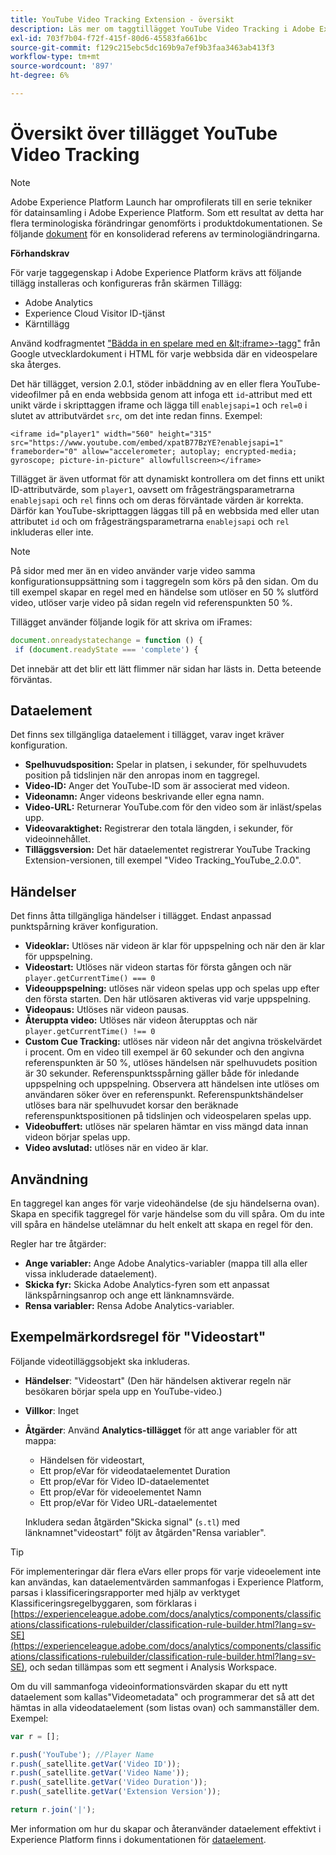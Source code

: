 ```yaml
---
title: YouTube Video Tracking Extension - översikt
description: Läs mer om taggtillägget YouTube Video Tracking i Adobe Experience Platform.
exl-id: 703f7b04-f72f-415f-80d6-45583fa661bc
source-git-commit: f129c215ebc5dc169b9a7ef9b3faa3463ab413f3
workflow-type: tm+mt
source-wordcount: '897'
ht-degree: 6%

---
```


# Översikt över tillägget YouTube Video Tracking

>[!NOTE]
>
>Adobe Experience Platform Launch har omprofilerats till en serie tekniker för datainsamling i Adobe Experience Platform. Som ett resultat av detta har flera terminologiska förändringar genomförts i produktdokumentationen. Se följande [dokument](../../../term-updates.md) för en konsoliderad referens av terminologiändringarna.

**Förhandskrav**

För varje taggegenskap i Adobe Experience Platform krävs att följande tillägg installeras och konfigureras från skärmen Tillägg:

* Adobe Analytics
* Experience Cloud Visitor ID-tjänst
* Kärntillägg

Använd kodfragmentet [&quot;Bädda in en spelare med en \&lt;iframe\>-tagg&quot;](https://developers.google.com/youtube/player_parameters#Manual_IFrame_Embeds) från Google utvecklardokument i HTML för varje webbsida där en videospelare ska återges.

Det här tillägget, version 2.0.1, stöder inbäddning av en eller flera YouTube-videofilmer på en enda webbsida genom att infoga ett `id`-attribut med ett unikt värde i skripttaggen iframe och lägga till `enablejsapi=1` och `rel=0` i slutet av attributvärdet `src`, om det inte redan finns. Exempel:

`<iframe id="player1" width="560" height="315" src="https://www.youtube.com/embed/xpatB77BzYE?enablejsapi=1" frameborder="0" allow="accelerometer; autoplay; encrypted-media; gyroscope; picture-in-picture" allowfullscreen></iframe>`

Tillägget är även utformat för att dynamiskt kontrollera om det finns ett unikt ID-attributvärde, som `player1`, oavsett om frågesträngsparametrarna `enablejsapi` och `rel` finns och om deras förväntade värden är korrekta. Därför kan YouTube-skripttaggen läggas till på en webbsida med eller utan attributet `id` och om frågesträngsparametrarna `enablejsapi` och `rel` inkluderas eller inte.

>[!NOTE]
>
>På sidor med mer än en video använder varje video samma konfigurationsuppsättning som i taggregeln som körs på den sidan. Om du till exempel skapar en regel med en händelse som utlöser en 50 % slutförd video, utlöser varje video på sidan regeln vid referenspunkten 50 %.

Tillägget använder följande logik för att skriva om iFrames:

```javascript
document.onreadystatechange = function () {
 if (document.readyState === 'complete') {
```

Det innebär att det blir ett lätt flimmer när sidan har lästs in. Detta beteende förväntas.

## Dataelement

Det finns sex tillgängliga dataelement i tillägget, varav inget kräver konfiguration.

* **Spelhuvudsposition:** Spelar in platsen, i sekunder, för spelhuvudets position på tidslinjen när den anropas inom en taggregel.
* **Video-ID:** Anger det YouTube-ID som är associerat med videon.
* **Videonamn:** Anger videons beskrivande eller egna namn.
* **Video-URL:** Returnerar YouTube.com för den video som är inläst/spelas upp.
* **Videovaraktighet:** Registrerar den totala längden, i sekunder, för videoinnehållet.
* **Tilläggsversion:** Det här dataelementet registrerar YouTube Tracking Extension-versionen, till exempel &quot;Video Tracking_YouTube_2.0.0&quot;.

## Händelser

Det finns åtta tillgängliga händelser i tillägget. Endast anpassad punktspårning kräver konfiguration.

* **Videoklar:** Utlöses när videon är klar för uppspelning och när den är klar för uppspelning.
* **Videostart:** Utlöses när videon startas för första gången och när `player.getCurrentTime() === 0`
* **Videouppspelning:** utlöses när videon spelas upp och spelas upp efter den första starten. Den här utlösaren aktiveras vid varje uppspelning.
* **Videopaus:** Utlöses när videon pausas.
* **Återuppta video:** Utlöses när videon återupptas och när `player.getCurrentTime() !== 0`
* **Custom Cue Tracking:** utlöses när videon når det angivna tröskelvärdet i procent. Om en video till exempel är 60 sekunder och den angivna referenspunkten är 50 %, utlöses händelsen när spelhuvudets position är 30 sekunder. Referenspunktsspårning gäller både för inledande uppspelning och uppspelning. Observera att händelsen inte utlöses om användaren söker över en referenspunkt. Referenspunktshändelser utlöses bara när spelhuvudet korsar den beräknade referenspunktspositionen på tidslinjen och videospelaren spelas upp.
* **Videobuffert:** utlöses när spelaren hämtar en viss mängd data innan videon börjar spelas upp.
* **Video avslutad:** utlöses när en video är klar.

## Användning

En taggregel kan anges för varje videohändelse (de sju händelserna ovan). Skapa en specifik taggregel för varje händelse som du vill spåra. Om du inte vill spåra en händelse utelämnar du helt enkelt att skapa en regel för den.

Regler har tre åtgärder:

* **Ange variabler:** Ange Adobe Analytics-variabler (mappa till alla eller vissa inkluderade dataelement).
* **Skicka fyr:** Skicka Adobe Analytics-fyren som ett anpassat länkspårningsanrop och ange ett länknamnsvärde.
* **Rensa variabler:** Rensa Adobe Analytics-variabler.

## Exempelmärkordsregel för &quot;Videostart&quot;

Följande videotilläggsobjekt ska inkluderas.

* **Händelser**: &quot;Videostart&quot; (Den här händelsen aktiverar regeln när besökaren börjar spela upp en YouTube-video.)

* **Villkor**: Inget

* **Åtgärder**: Använd **Analytics-tillägget** för att ange variabler för att mappa:

   * Händelsen för videostart,
   * Ett prop/eVar för videodataelementet Duration
   * Ett prop/eVar för Video ID-dataelementet
   * Ett prop/eVar för videoelementet Namn
   * Ett prop/eVar för Video URL-dataelementet

  Inkludera sedan åtgärden&quot;Skicka signal&quot; (`s.tl`) med länknamnet&quot;videostart&quot; följt av åtgärden&quot;Rensa variabler&quot;.

>[!TIP]
> 
>För implementeringar där flera eVars eller props för varje videoelement inte kan användas, kan dataelementvärden sammanfogas i Experience Platform, parsas i klassificeringsrapporter med hjälp av verktyget Klassificeringsregelbyggaren, som förklaras i [https://experienceleague.adobe.com/docs/analytics/components/classifications/classifications-rulebuilder/classification-rule-builder.html?lang=sv-SE](https://experienceleague.adobe.com/docs/analytics/components/classifications/classifications-rulebuilder/classification-rule-builder.html?lang=sv-SE), och sedan tillämpas som ett segment i Analysis Workspace.

Om du vill sammanfoga videoinformationsvärden skapar du ett nytt dataelement som kallas&quot;Videometadata&quot; och programmerar det så att det hämtas in alla videodataelement (som listas ovan) och sammanställer dem. Exempel:

```javascript
var r = [];

r.push('YouTube'); //Player Name
r.push(_satellite.getVar('Video ID'));
r.push(_satellite.getVar('Video Name'));
r.push(_satellite.getVar('Video Duration'));
r.push(_satellite.getVar('Extension Version'));

return r.join('|');
```

Mer information om hur du skapar och återanvänder dataelement effektivt i Experience Platform finns i dokumentationen för [dataelement](../../../ui/managing-resources/data-elements.md).
